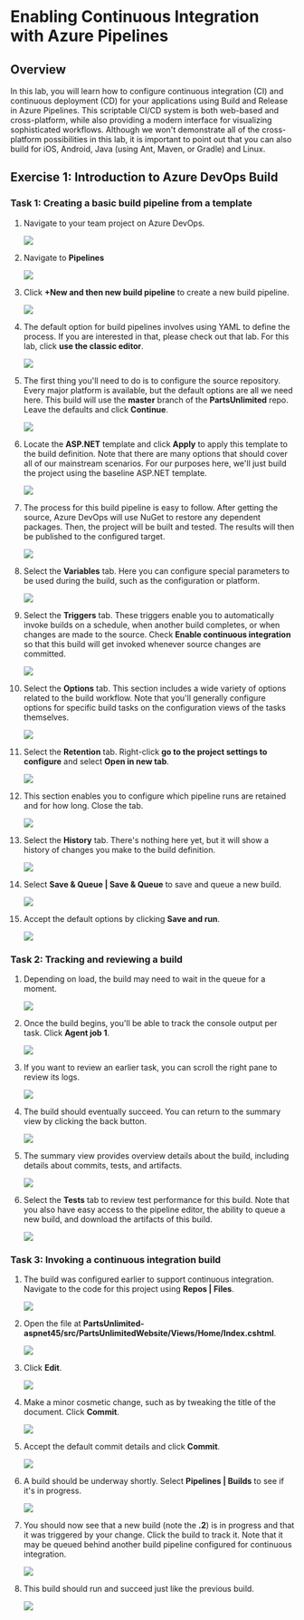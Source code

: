 # Enabling Continuous Integration with Azure Pipelines

## Overview ##

In this lab, you will learn how to configure continuous integration (CI) and continuous deployment (CD) for your applications using Build and Release in Azure Pipelines. This scriptable CI/CD system is both web-based and cross-platform, while also providing a modern interface for visualizing sophisticated workflows. Although we won't demonstrate all of the cross-platform possibilities in this lab, it is important to point out that you can also build for iOS, Android, Java (using Ant, Maven, or Gradle) and Linux.

<a name="Exercise1"></a>
## Exercise 1: Introduction to Azure DevOps Build ##

<a name="Ex1Task1"></a>
### Task 1: Creating a basic build pipeline from a template ###

1. Navigate to your team project on Azure DevOps.
    
    <img src="images/028.png"/>
    

1. Navigate to **Pipelines**

    
    <img src="images/001.png"/>
    

1. Click **+New and then new build pipeline** to create a new build pipeline.

    
    <img src="images/00.png"/>
    

1. The default option for build pipelines involves using YAML to define the process. If you are interested in that, please check out that lab. For this lab, click **use the classic editor**.
    
    
    <img src="images/002.png"/>
    
   

1. The first thing you'll need to do is to configure the source repository. Every major platform is available, but the default options are all we need here. This build will use the **master** branch of the **PartsUnlimited** repo. Leave the defaults and click **Continue**.

   
    <img src="images/003.png"/>
    

1. Locate the **ASP.NET** template and click **Apply** to apply this template to the build definition. Note that there are many options that should cover all of our mainstream scenarios. For our purposes here, we'll just build the project using the baseline ASP.NET template.

    
    <img src="images/004.png"/>
    

1. The process for this build pipeline is easy to follow. After getting the source, Azure DevOps will use NuGet to restore any dependent packages. Then, the project will be built and tested. The results will then be published to the configured target.

    
    <img src="images/005.png"/>
    

1. Select the **Variables** tab. Here you can configure special parameters to be used during the build, such as the configuration or platform.

    
    <img src="images/006.png"/>
   

1. Select the **Triggers** tab. These triggers enable you to automatically invoke builds on a schedule, when another build completes, or when changes are made to the source. Check **Enable continuous integration** so that this build will get invoked whenever source changes are committed.

 
    <img src="images/007.png"/>
    

1. Select the **Options** tab. This section includes a wide variety of options related to the build workflow. Note that you'll generally configure options for specific build tasks on the configuration views of the tasks themselves.
    
    
    <img src="images/008.png"/>
   
   

1. Select the **Retention** tab. Right-click **go to the project settings to configure** and select **Open in new tab**.
      

    <img src="images/009.png"/>
  
    

1. This section enables you to configure which pipeline runs are retained and for how long. Close the tab.


    <img src="images/010.png"/>


1. Select the **History** tab. There's nothing here yet, but it will show a history of changes you make to the build definition.


    <img src="images/011.png"/>



1. Select **Save & Queue | Save & Queue** to save and queue a new build.

    <img src="images/012.png"/>
   

1. Accept the default options by clicking **Save and run**.

 
    <img src="images/013.png"/>


<a name="Ex1Task2"></a>
### Task 2: Tracking and reviewing a build ###

1. Depending on load, the build may need to wait in the queue for a moment.

 
    <img src="images/014.png"/>



1. Once the build begins, you'll be able to track the console output per task. Click **Agent job 1**.

 
    <img src="images/015.png"/>


1. If you want to review an earlier task, you can scroll the right pane to review its logs.


    <img src="images/016.png"/>



1. The build should eventually succeed. You can return to the summary view by clicking the back button.
     

    <img src="images/017.png"/>


1. The summary view provides overview details about the build, including details about commits, tests, and artifacts.


    <img src="images/018.png"/>



1. Select the **Tests** tab to review test performance for this build. Note that you also have easy access to the pipeline editor, the ability to queue a new build, and download the artifacts of this build.

   
    <img src="images/019.png"/>
   

<a name="Ex1Task3"></a>
### Task 3: Invoking a continuous integration build ###

1. The build was configured earlier to support continuous integration. Navigate to the code for this project using **Repos | Files**.


    <img src="images/020.png"/>



1. Open the file at **PartsUnlimited-aspnet45/src/PartsUnlimitedWebsite/Views/Home/Index.cshtml**.

    <img src="images/021.png"/>


1. Click **Edit**.


    <img src="images/022.png"/>

    
1. Make a minor cosmetic change, such as by tweaking the title of the document. Click **Commit**.


    <img src="images/023.png"/>
  

1. Accept the default commit details and click **Commit**.

 
    <img src="images/024.png"/>
  

1. A build should be underway shortly. Select **Pipelines | Builds** to see if it's in progress.
   

    <img src="images/025.png"/>


1. You should now see that a new build (note the **.2**) is in progress and that it was triggered by your change. Click the build to track it. Note that it may be queued behind another build pipeline configured for continuous integration.

 
    <img src="images/026.png"/>
 

1. This build should run and succeed just like the previous build.


    <img src="images/027.png"/>
 
